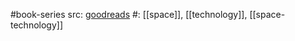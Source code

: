 #book-series 
src: [goodreads](https://www.goodreads.com/series/72048-space-technology-library) 
#: [[space]], [[technology]], [[space-technology]] 

